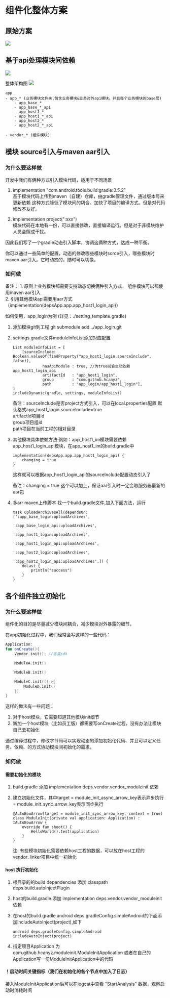 # 组件化整体方案
## 原始方案
![](./img/api-frame-old.png)


## 基于api处理模块间依赖
![](./img/api-frame-new.png)


整体架构图
![](./img/frame.png)

```
app
- app_* (业务模块文件夹,包含业务模块&业务对外api模块。并且每个业务模块的base层)
    - app_base_*
    - app_base_*_api
    - app_host1_*
    - app_host1_*_api
    - app_host2_*
    - app_host2_*_api

- vendor_* (组件模块)
```

## 模块 source引入与maven aar引入
### 为什么要这样做
开发中我们有俩种方式引入模块代码，适用于不同场景
1. implementation "com.android.tools.build:gradle:3.5.2"   
基于模块代码上传到maven（自建）仓库，由gradle管理文件，通过版本号来更新依赖
这种方式降低了模块间的耦合、加快了项目的编译方式。但是对代码修改不友好。

2. implementation project(":xxx")   
模块代码在本地有一份，可以直接修改，直接编译运行。但是对于非模块维护人员会照成干扰。

因此我们写了一个gradle动态引入脚本，协调这俩种方式，达成一种平衡。

你可以通过一些简单的配置，动态的修改哪些模块时sorce引入，哪些模块时maven aar引入。它时动态的，随时可以切换。


### 如何做
备注：
    1. 原则上业务模块都需要支持动态切换俩种引入方式， 组件模块可以都使用maven aar引入   
    2. 引用其他模块api需要用aar方式（implementation(depsApp.app.app_host1_login_api)）

如何使用，app_login为例 (详见：./setting_template.gradle)
1. 添加模块git到工程 git submodule add ../app_login.git
2. settings.gradle文件moduleInfoList添加对应配置
    ```
    List moduleInfoList = [
        [sourceInclude: Boolean.valueOf(findProperty("app_host1_login.sourceInclude", false)),
                 hasApiModule : true, //为true则会自动依赖app_host1_login_api
                 artifactId   : "app_host1_login",
                 group        : "com.github.hcanyz",
                 path         : "app_login/app_host1_login"],
    ]
    includeDynamic(gradle, settings, moduleInfoList)
    ```
    备注：sourceInclude是否project方式引入，可以在local.properties配置,默认格式app_host1_login.sourceInclude=true   
    artifactId项目id   
    group项目组id   
    path项目在当前工程的相对目录
3. 其他模块具体依赖方法
    例如：app_host1_im模块需要依赖app_host1_login_api模块，在app_host1_im的build.gradle中

    ```
    implementation(depsApp.app.app_host1_login_api) {
        changing = true
    }
    ```
    
    这样就可以根据app_host1_login_api的sourceInclude配置动态引入了
    
    备注：changing = true 这个可以加上，保证aar引入时一定会取服务器最新的aar包
4. 多arr maven上传脚本
    找一个build.gradle文件,加入下面方法，运行
    ```
    task uploadArchivesAll(dependsOn: [':app_base_login:uploadArchives',
                                       ':app_base_login_api:uploadArchives',
                                       ':app_host1_login:uploadArchives',
                                       ':app_host1_login_api:uploadArchives',
                                       ':app_host2_login:uploadArchives',
                                       ':app_host2_login_api:uploadArchives',]) {
        doLast {
            println("success")
        }
    }
    ```

## 各个组件独立初始化
### 为什么要这样做
组件化的目的是尽量减少模块间耦合，减少模块对外暴露的细节。

在app初始化过程中，我们经常会写这样的一些代码：
```kotlin
Application:
fun onCreate(){
    Vendor.init(); //各类sdk

    ModuleA.init()

    ModuleB.init()

    ModuleC.init(()->{
        ModuleD.init()
    })
}
```
这样的做法有一些问题：
1. 对于host模块，它需要知道其他模块init细节
2. 新加一个host模块（比如员工版）都需要写onCreate过程，没有办法让模块自己去初始化

通过编译过程中，修改字节码可以实现动态的添加初始化代码、并且可以定义任务、依赖、的方式协助模块间初始化的需求。

### 如何做
#### 需要初始化的模块
1. build.gradle 添加 implementation deps.vendor.vendor_moduleinit 依赖

2. 建立初始化文件，其中target = module_init_async_arrow_key表示异步执行 = module_init_sync_arrow_key表示同步执行
    ```
    @AutoBowArrow(target = module_init_sync_arrow_key, context = true)
    class ModuleInit(private val application: Application) : IAutoBowArrow {
        override fun shoot() {
            HelloWorld().test(application)
        }
    }
    ```

    注: 有些模块初始化需要依赖host工程的数据，可以放在host工程的vendor_linker项目中统一初始化

#### host 执行初始化
1. 根目录的的build dependencies 添加 classpath deps.build.autoInjectPlugin

2. host的build.gradle 添加 implementation deps.vendor.vendor_moduleinit 依赖

3. 在host的build.gradle  android deps.gradleConfig.simpleAndroid的下面添加includeAutoInject(project),如下
    ```
    android deps.gradleConfig.simpleAndroid
    includeAutoInject(project)
    ```

4. 指定项目Application 为 com.github.hcanyz.moduleinit.ModuleInitApplication
   或者在自己的Application写一份ModuleInitApplication中的代码
       
#### ！启动时间关键指标（我们在初始化的各个节点中加入了日志）
接入ModuleInitApplication后可以在logcat中查看 "StartAnalysis" 数据，观察启动时消耗时间 